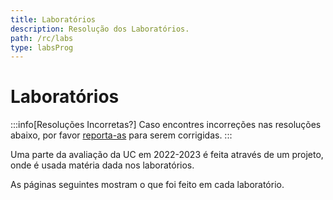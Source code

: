 ```yaml
---
title: Laboratórios
description: Resolução dos Laboratórios.
path: /rc/labs
type: labsProg
---
```


# Laboratórios

:::info[Resoluções Incorretas?]
Caso encontres incorreções nas resoluções abaixo, por favor
[reporta-as](https://github.com/leic-pt/resumos-leic/issues/new/choose)
para serem corrigidas.
:::

Uma parte da avaliação da UC em 2022-2023 é feita através de um projeto, onde é usada matéria dada nos laboratórios.

As páginas seguintes mostram o que foi feito em cada laboratório.
